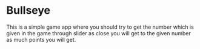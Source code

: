 # Bullseye
This is a simple game app where you should try to get the number which is given in the game through slider as close you will get to the given number as much points you will get.
